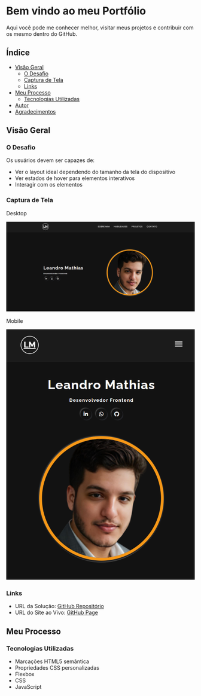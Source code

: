 # Bem vindo ao meu Portfólio

Aqui você pode me conhecer melhor, visitar meus projetos e contribuir com os mesmo dentro do GitHub.

## Índice

- [Visão Geral](#visão-geral)
  - [O Desafio](#o-desafio)
  - [Captura de Tela](#captura-de-tela)
  - [Links](#links)
- [Meu Processo](#meu-processo)
  - [Tecnologias Utilizadas](#tecnologias-utilizadas)
- [Autor](#autor)
- [Agradecimentos](#agradecimentos)


## Visão Geral

### O Desafio

Os usuários devem ser capazes de:

- Ver o layout ideal dependendo do tamanho da tela do dispositivo
- Ver estados de hover para elementos interativos
- Interagir com os elementos

### Captura de Tela

Desktop

![](./design/portfolio-desktop.png)

Mobile

![](./design/portfolio-mobile.png)


### Links

- URL da Solução: [GitHub Repositório](https://github.com/leandro-mathiask/portfolio-leandro)
- URL do Site ao Vivo: [GitHub Page](https://leandro-mathiask.github.io/portfolio-leandro/)

## Meu Processo

### Tecnologias Utilizadas

- Marcações HTML5 semântica
- Propriedades CSS personalizadas
- Flexbox
- CSS
- JavaScript
